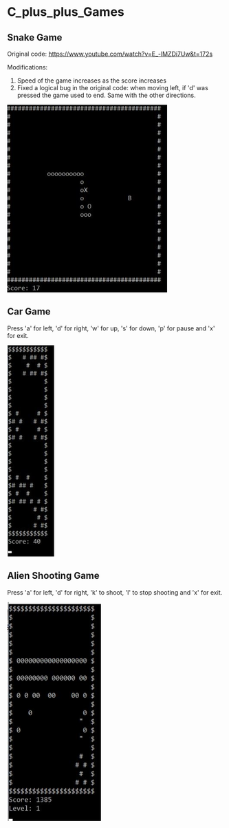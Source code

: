 # C_plus_plus_Games
 
## Snake Game
Original code: https://www.youtube.com/watch?v=E_-lMZDi7Uw&t=172s

Modifications: 
1) Speed of the game increases as the score increases 
2) Fixed a logical bug in the original code: when moving left, if 'd' was pressed the game used to end. Same with the other directions.

![Snake Game](snakegame.JPG)

## Car Game
Press 'a' for left, 'd' for right, 'w' for up, 's' for down, 'p' for pause and 'x' for exit.

![Car Game](cargame.JPG)

## Alien Shooting Game
Press 'a' for left, 'd' for right, 'k' to shoot, 'l' to stop shooting and 'x' for exit.

![Alien Shooting Game](AlienShooting.JPG)
